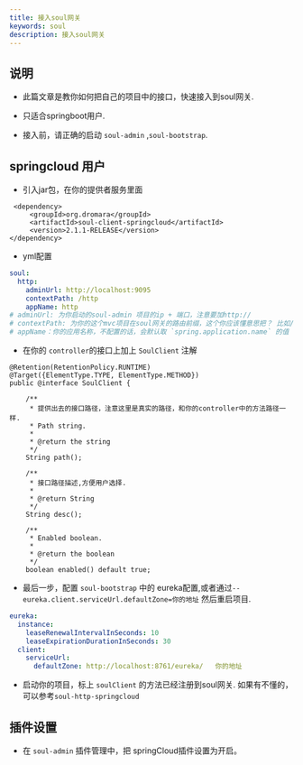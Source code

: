```yaml
---
title: 接入soul网关
keywords: soul
description: 接入soul网关
---
```




## 说明

* 此篇文章是教你如何把自己的项目中的接口，快速接入到soul网关.

* 只适合springboot用户.

* 接入前，请正确的启动 `soul-admin` ,`soul-bootstrap`.




## springcloud 用户
* 引入jar包，在你的提供者服务里面

```
 <dependency>
     <groupId>org.dromara</groupId>
     <artifactId>soul-client-springcloud</artifactId>
     <version>2.1.1-RELEASE</version>
</dependency>
```

* yml配置

```yml
soul:
  http:
    adminUrl: http://localhost:9095
    contextPath: /http
    appName: http
# adminUrl: 为你启动的soul-admin 项目的ip + 端口，注意要加http://
# contextPath: 为你的这个mvc项目在soul网关的路由前缀，这个你应该懂意思把？ 比如/order ，/product 等等，网关会根据你的这个前缀来进行路由.
# appName：你的应用名称，不配置的话，会默认取 `spring.application.name` 的值
```

* 在你的 `controller`的接口上加上 `SoulClient` 注解

```
@Retention(RetentionPolicy.RUNTIME)
@Target({ElementType.TYPE, ElementType.METHOD})
public @interface SoulClient {

    /**
     * 提供出去的接口路径，注意这里是真实的路径，和你的controller中的方法路径一样.
     * Path string.
     *
     * @return the string
     */
    String path();

    /**
     * 接口路径描述,方便用户选择.
     *
     * @return String
     */
    String desc();

    /**
     * Enabled boolean.
     *
     * @return the boolean
     */
    boolean enabled() default true;
```


* 最后一步，配置 `soul-bootstrap` 中的 eureka配置,或者通过`--eureka.client.serviceUrl.defaultZone=你的地址` 然后重启项目. 

```yml
eureka:
  instance:
    leaseRenewalIntervalInSeconds: 10
    leaseExpirationDurationInSeconds: 30
  client:
    serviceUrl:
      defaultZone: http://localhost:8761/eureka/   你的地址
```

* 启动你的项目，标上 `soulClient` 的方法已经注册到soul网关. 如果有不懂的，可以参考`soul-http-springcloud`


## 插件设置

* 在 `soul-admin` 插件管理中，把 springCloud插件设置为开启。
